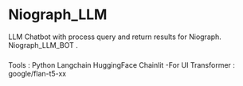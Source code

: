 # Niograph_LLM

LLM Chatbot with process query and return results for Niograph.
Niograph_LLM_BOT .
#####
Tools :
Python
Langchain
HuggingFace
Chainlit -For UI
Transformer : google/flan-t5-xx
#####
